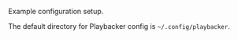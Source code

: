 Example configuration setup.

The default directory for Playbacker config is `~/.config/playbacker`.
